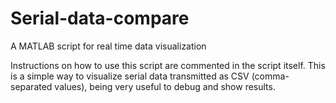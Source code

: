 # Serial-data-compare
A MATLAB script for real time data visualization

Instructions on how to use this script are commented in the script itself. 
This is a simple way to visualize serial data transmitted as CSV (comma-separated values), being very useful to debug and show results.

